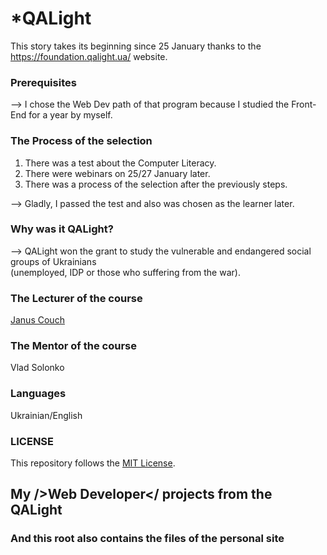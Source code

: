 # *QALight
This story takes its beginning since 25 January thanks to the https://foundation.qalight.ua/ website.

### Prerequisites
--> I chose the Web Dev path of that program because I studied the Front-End for a year by myself.

### The Process of the selection 
1. There was a test about the Computer Literacy. <br>
2. There were webinars on 25/27 January later. <br>
3. There was a process of the selection after the previously steps. <br>

--> Gladly, I passed the test and also was chosen as the learner later.

### Why was it QALight?
--> QALight won the grant to study the vulnerable and endangered social groups of Ukrainians <br> (unemployed, IDP or those who suffering from the war).

### The Lecturer of the course
<a href="https://github.com/couchjanus">Janus Couch</a>

### The Mentor of the course
Vlad Solonko

### Languages
Ukrainian/English

### LICENSE
This repository follows the <a href="https://github.com/couchjanus/web-dev-exercises/blob/main/LICENSE">MIT License</a>.


## My />Web Developer</ projects from the QALight
### And this root also contains the files of the personal site